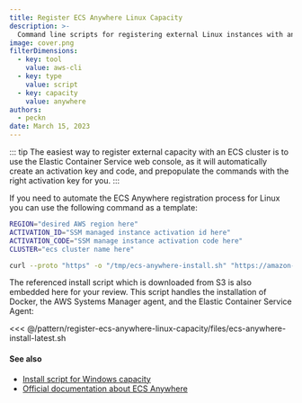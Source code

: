 ```yaml
---
title: Register ECS Anywhere Linux Capacity
description: >-
  Command line scripts for registering external Linux instances with an ECS Cluster
image: cover.png
filterDimensions:
  - key: tool
    value: aws-cli
  - key: type
    value: script
  - key: capacity
    value: anywhere
authors:
  - peckn
date: March 15, 2023
---
```


::: tip
The easiest way to register external capacity with an ECS cluster is to use the Elastic Container Service web console, as it will automatically create an activation key and code, and prepopulate the commands with the right activation key for you.
:::

If you need to automate the ECS Anywhere registration process for Linux you can use the following command as a template:

```sh
REGION="desired AWS region here"
ACTIVATION_ID="SSM managed instance activation id here"
ACTIVATION_CODE="SSM manage instance activation code here"
CLUSTER="ecs cluster name here"

curl --proto "https" -o "/tmp/ecs-anywhere-install.sh" "https://amazon-ecs-agent.s3.amazonaws.com/ecs-anywhere-install-latest.sh" && bash /tmp/ecs-anywhere-install.sh --region $REGION --cluster $CLUSTER --activation-id $ACTIVATION_ID --activation-code $ACTIVATION_CODE
```

The referenced install script which is downloaded from S3 is also embedded here for your review. This script handles the installation of Docker, the AWS Systems Manager agent, and the Elastic Container Service Agent:

<<< @/pattern/register-ecs-anywhere-linux-capacity/files/ecs-anywhere-install-latest.sh

#### See also

- [Install script for Windows capacity](/register-ecs-anywhere-windows-capacity)
- [Official documentation about ECS Anywhere](https://docs.aws.amazon.com/AmazonECS/latest/developerguide/ecs-anywhere.html)